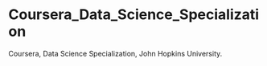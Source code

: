 Coursera_Data_Science_Specialization
====================================

Coursera, Data Science Specialization, John Hopkins University.

